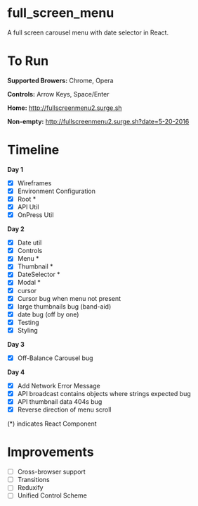 # full_screen_menu

A full screen carousel menu with date selector in React.

# To Run

**Supported Browers:** Chrome, Opera

**Controls:** Arrow Keys, Space/Enter

**Home:** http://fullscreenmenu2.surge.sh

**Non-empty:** http://fullscreenmenu2.surge.sh?date=5-20-2016

# Timeline

**Day 1**
- [x] Wireframes
- [x] Environment Configuration
- [x] Root *
- [x] API Util
- [x] OnPress Util

**Day 2**
- [x] Date util
- [x] Controls
- [x] Menu *
- [x] Thumbnail *
- [x] DateSelector *
- [x] Modal *
- [x] cursor
- [x] Cursor bug when menu not present
- [x] large thumbnails bug (band-aid)
- [x] date bug (off by one)
- [x] Testing
- [x] Styling

**Day 3**
- [x] Off-Balance Carousel bug

**Day 4**
- [x] Add Network Error Message
- [x] API broadcast contains objects where strings expected bug
- [x] API thumbnail data 404s bug
- [x] Reverse direction of menu scroll

(*) indicates React Component

# Improvements
- [ ] Cross-browser support
- [ ] Transitions
- [ ] Reduxify
- [ ] Unified Control Scheme
